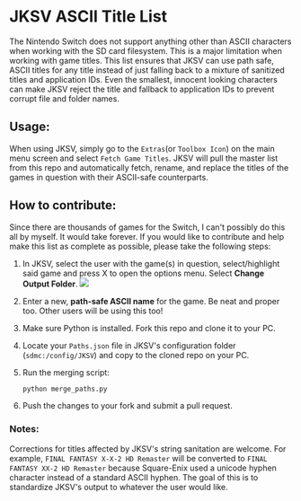 # JKSV ASCII Title List
The Nintendo Switch does not support anything other than ASCII characters when working with the SD card filesystem. This is a major limitation when working with game titles. This list ensures that JKSV can use path safe, ASCII titles for any title instead of just falling back to a mixture of sanitized titles and application IDs. Even the smallest, innocent looking characters can make JKSV reject the title and fallback to application IDs to prevent corrupt file and folder names.

## Usage:
When using JKSV, simply go to the `Extras`(or `Toolbox Icon`) on the main menu screen and select `Fetch Game Titles`. JKSV will pull the master list from this repo and automatically fetch, rename, and replace the titles of the games in question with their ASCII-safe counterparts.

## How to contribute:
Since there are thousands of games for the Switch, I can't possibly do this all by myself. It would take forever. If you would like to contribute and help make this list as complete as possible, please take the following steps:

1. In JKSV, select the user with the game(s) in question, select/highlight said game and press X to open the options menu. Select **Change Output Folder**.
    <img src="https://i.imgur.com/Ku2ldUJ.png">

2. Enter a new, **path-safe ASCII name** for the game. Be neat and proper too. Other users will be using this too!

3. Make sure Python is installed. Fork this repo and clone it to your PC.

4. Locate your `Paths.json` file in JKSV's configuration folder (`sdmc:/config/JKSV`) and copy to the cloned repo on your PC.

5. Run the merging script:
    ```bash
    python merge_paths.py
    ```
6. Push the changes to your fork and submit a pull request.

### Notes:
Corrections for titles affected by JKSV's string sanitation are welcome. For example, `FINAL FANTASY X-X-2 HD Remaster` will be converted to `FINAL FANTASY XX-2 HD Remaster` because Square-Enix used a unicode hyphen character instead of a standard ASCII hyphen. The goal of this is to standardize JKSV's output to whatever the user would like.
